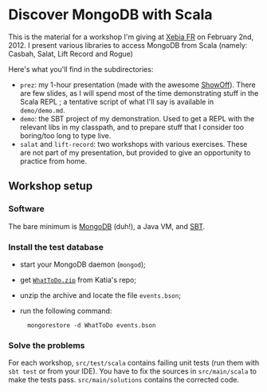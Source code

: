 # Discover MongoDB with Scala

This is the material for a workshop I'm giving at [Xebia FR](http://www.xebia.fr/) on February 2nd, 2012. I present various libraries to access MongoDB from Scala (namely: Casbah, Salat, Lift Record and Rogue)

Here's what you'll find in the subdirectories:

* `prez`: my 1-hour presentation (made with the awesome [ShowOff](https://github.com/schacon/showoff)). There are few slides, as I will spend most of the time demonstrating stuff in the Scala REPL ; a tentative script of what I'll say is available in `demo/demo.md`.
* `demo`: the SBT project of my demonstration. Used to get a REPL with the relevant libs in my classpath, and to prepare stuff that I consider too boring/too long to type live.
* `salat` and `lift-record`: two workshops with various exercises. These are not part of my presentation, but provided to give an opportunity to practice from home.

## Workshop setup

### Software
The bare minimum is [MongoDB](http://www.mongodb.org/downloads) (duh!), a Java VM, and [SBT](https://github.com/harrah/xsbt/wiki/Getting-Started-Setup).

### Install the test database
* start your MongoDB daemon (`mongod`);
* get [`WhatToDo.zip`](https://github.com/karesti/Hands-On-Mongo-Java/raw/master/dumpMongo/WhatToDo.zip) from Katia's repo;
* unzip the archive and locate the file `events.bson`;
* run the following command:

        mongorestore -d WhatToDo events.bson

### Solve the problems
For each workshop, `src/test/scala` contains failing unit tests (run them with `sbt test` or from your IDE). You have to fix the sources in `src/main/scala` to make the tests pass. `src/main/solutions` contains the corrected code.
